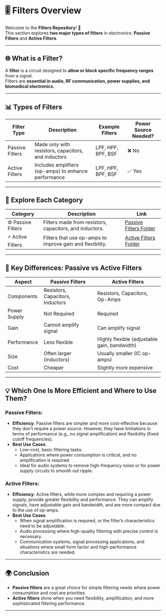 # 🎚️ Filters Overview

Welcome to the **Filters Repository**! 🎉  
This section explores **two major types of filters** in electronics: **Passive Filters** and **Active Filters**.

---

## 🌐 What is a Filter?

A **filter** is a circuit designed to **allow or block specific frequency ranges** from a signal.  
Filters are **essential in audio, RF communication, power supplies, and biomedical electronics.**

---

## 📊 Types of Filters

| Filter Type      | Description                                                | Example Filters               | Power Source Needed? |
|------------------|------------------------------------------------------------|-------------------------------|----------------------|
| Passive Filters  | Made only with resistors, capacitors, and inductors        | LPF, HPF, BPF, BSF            | ❌ No                 |
| Active Filters   | Includes amplifiers (op-amps) to enhance performance      | LPF, HPF, BPF, BSF            | ✅ Yes                |

---

## 📂 Explore Each Category

| Category          | Description                                              | Link                                  |
|-------------------|----------------------------------------------------------|---------------------------------------|
| ⚙️ Passive Filters | Filters made from resistors, capacitors, and inductors.  | [Passive Filters Folder](./Passive_Filter) |
| ⚡ Active Filters  | Filters that use op-amps to improve gain and flexibility. | [Active Filters Folder](./Active_Filter)  |

---

## 🧰 Key Differences: Passive vs Active Filters

| Aspect            | Passive Filters                    | Active Filters                    |
|-------------------|-------------------------------------|------------------------------------|
| Components        | Resistors, Capacitors, Inductors    | Resistors, Capacitors, Op-Amps    |
| Power Supply      | Not Required                        | Required                          |
| Gain              | Cannot amplify signal               | Can amplify signal                |
| Performance       | Less flexible                       | Highly flexible (adjustable gain, bandwidth) |
| Size              | Often larger (inductors)           | Usually smaller (IC op-amps)      |
| Cost              | Cheaper                             | Slightly more expensive           |

---

## 💡 Which One Is More Efficient and Where to Use Them?

### Passive Filters:
- **Efficiency**: Passive filters are simpler and more cost-effective because they don’t require a power source. However, they have limitations in terms of performance (e.g., no signal amplification) and flexibility (fixed cutoff frequencies).
- **Best Use Cases**:  
  - Low-cost, basic filtering tasks.
  - Applications where power consumption is critical, and no amplification is required.
  - Ideal for audio systems to remove high-frequency noise or for power supply circuits to smooth out ripple.

### Active Filters:
- **Efficiency**: Active filters, while more complex and requiring a power supply, provide greater flexibility and performance. They can amplify signals, have adjustable gain and bandwidth, and are more compact due to the use of op-amps.
- **Best Use Cases**:  
  - When signal amplification is required, or the filter’s characteristics need to be adjustable.
  - Audio processing where high-quality filtering with precise control is necessary.
  - Communication systems, signal processing applications, and situations where small form factor and high-performance characteristics are needed.

---

## 🌍 Conclusion

- **Passive filters** are a great choice for simple filtering needs where power consumption and cost are priorities.
- **Active filters** shine when you need flexibility, amplification, and more sophisticated filtering performance.
  

---

